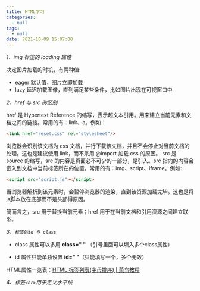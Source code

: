 ```yaml
---
title: HTML学习
categories:
  - null
tags:
  - null
date: 2021-10-09 15:07:08
---
```


*1、img 标签的 loading 属性*

决定图片加载的时机，有两种值:

* eager 默认值，图片立即加载
* lazy 延迟加载图像，直到满足某些条件，比如图片出现在可视窗口中

*2、href 与 src 的区别*

href 是 Hypertext Reference 的缩写，表示超文本引用。用来建立当前元素和文档之间的链接。常用的有：link、a。例如：

```html
<link href="reset.css" rel=”stylesheet“/>
```

浏览器会识别该文档为 css 文档，并行下载该文档，并且不会停止对当前文档的处理。这也是建议使用 link，而不采用 @import 加载 css 的原因。 src 是 source 的缩写，src 的内容是页面必不可少的一部分，是引入。src 指向的内容会嵌入到文档中当前标签所在的位置。常用的有：img、script、iframe。例如:

```html
<script src="script.js"></script>
```

当浏览器解析到该元素时，会暂停浏览器的渲染，直到该资源加载完毕。这也是将js脚本放在底部而不是头部得原因。

简而言之，src 用于替换当前元素；href 用于在当前文档和引用资源之间建立联系。

*3、`标签的id 与 class`*

* class 属性可以多用 **class=" "** （引号里面可以填入多个class属性）

* id 属性只能单独设置 **id=" "**（只能填写一个，多个无效）

HTML属性一览表：[HTML 标签列表(字母排序) | 菜鸟教程](https://www.runoob.com/tags/html-reference.html)

*4、标签`<hr>`用于定义水平线*

